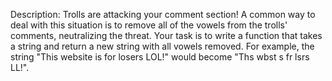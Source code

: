 Description:
	Trolls are attacking your comment section!
	A common way to deal with this situation is to remove all of the vowels from the trolls' comments, neutralizing the threat.
	Your task is to write a function that takes a string and return a new string with all vowels removed.
	For example, the string "This website is for losers LOL!" would become "Ths wbst s fr lsrs LL!".